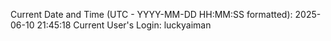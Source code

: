 Current Date and Time (UTC - YYYY-MM-DD HH:MM:SS formatted): 2025-06-10 21:45:18
Current User's Login: luckyaiman
